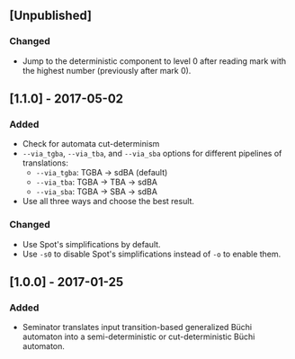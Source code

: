 ## [Unpublished]
### Changed
* Jump to the deterministic component to level 0 after reading mark with the highest number (previously after mark 0).

## [1.1.0] - 2017-05-02
### Added
* Check for automata cut-determinism
* `--via_tgba`, `--via_tba`, and `--via_sba` options for different pipelines of translations:
  - `--via_tgba`: TGBA -> sdBA (default)
  - `--via_tba`: TGBA -> TBA -> sdBA
  - `--via_sba`: TGBA -> SBA -> sdBA
* Use all three ways and choose the best result.
### Changed
* Use Spot's simplifications by default.
* Use `-s0` to disable Spot's simplifications instead of `-o` to enable them.

## [1.0.0] - 2017-01-25
### Added
* Seminator translates input transition-based generalized Büchi automaton into a semi-deterministic or cut-deterministic Büchi automaton. 
